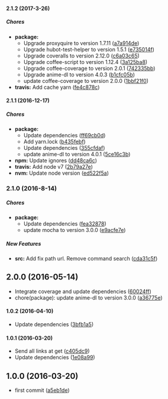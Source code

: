 #### 2.1.2 (2017-3-26)

##### Chores

* **package:**
  * Upgrade proxyquire to version 1.7.11 ([a7a914de](https://github.com/lgaticaq/hubot-anime-dl/commit/a7a914dee17b76fce956c37545a641f2c0d44726))
  * Upgrade hubot-test-helper to version 1.5.1 ([e735014f](https://github.com/lgaticaq/hubot-anime-dl/commit/e735014f6f1668a09cecadfc1c104c6080680794))
  * Upgrade coveralls to version 2.12.0 ([c6a03c65](https://github.com/lgaticaq/hubot-anime-dl/commit/c6a03c65f5cb704ec8cbd8b5830c4f43588ee531))
  * Upgrade coffee-script to version 1.12.4 ([3a125ba8](https://github.com/lgaticaq/hubot-anime-dl/commit/3a125ba81693ecac52a8588467c6b9418f61fcb0))
  * Upgrade coffee-coverage to version 2.0.1 ([742335bb](https://github.com/lgaticaq/hubot-anime-dl/commit/742335bb67a07f9627cbcf1edef947c19e9d8536))
  * Upgrade anime-dl to version 4.0.3 ([b1cfc05b](https://github.com/lgaticaq/hubot-anime-dl/commit/b1cfc05b401a5678e38591e900a0b1a2f6076862))
  * update coffee-coverage to version 2.0.0 ([1bbf21f0](https://github.com/lgaticaq/hubot-anime-dl/commit/1bbf21f0fd563031fcf50c24431f39a71a99c704))
* **travis:** Add cache yarn ([fe4c878c](https://github.com/lgaticaq/hubot-anime-dl/commit/fe4c878c19ee00d1c03bf74daaac8340285ded95))

#### 2.1.1 (2016-12-17)

##### Chores

* **package:**
  * Update dependencies ([ff69cb0d](https://github.com/lgaticaq/hubot-anime-dl/commit/ff69cb0d0c1db241c8a8a472b25be30c25c22cc0))
  * Add yarn.lock ([b435febf](https://github.com/lgaticaq/hubot-anime-dl/commit/b435febf1f6c39959ca8bfcbae852adbb2c42be3))
  * Update dependencies ([355cfdaf](https://github.com/lgaticaq/hubot-anime-dl/commit/355cfdaffdc723453884ad0fc09f75e13cff2e41))
  * update anime-dl to version 4.0.1 ([5ce16c3b](https://github.com/lgaticaq/hubot-anime-dl/commit/5ce16c3bb46d9dfa0a532edb2de2299b7342793a))
* **npm:** Update ignores ([dd48ca6c](https://github.com/lgaticaq/hubot-anime-dl/commit/dd48ca6c4eda5f61b2d4b05bdd36a1f40a2a7363))
* **travis:** Add node v7 ([2b79a27e](https://github.com/lgaticaq/hubot-anime-dl/commit/2b79a27e131487c6d60ecee6898a236720a31975))
* **nvm:** Update node version ([ed522f5a](https://github.com/lgaticaq/hubot-anime-dl/commit/ed522f5a709d9ee0afb1aaf648be311356421dbc))

### 2.1.0 (2016-8-14)

##### Chores

* **package:**
  * Update dependencies ([fea32878](https://github.com/lgaticaq/hubot-anime-dl/commit/fea328786ce552a68525abed69ebeee04c5de0fd))
  * update mocha to version 3.0.0 ([e9acfe7e](https://github.com/lgaticaq/hubot-anime-dl/commit/e9acfe7e2243b84eed1acf679d9df4bb8814b39b))

##### New Features

* **src:** Add fix path url. Remove command search ([cda31c5f](https://github.com/lgaticaq/hubot-anime-dl/commit/cda31c5fa9c6e7b4d9f8aa1b26b6a5aa021971f8))

## 2.0.0 (2016-05-14)

* Integrate coverage and update dependencies ([60024ff](https://github.com/lgaticaq/hubot-anime-dl/commit/60024ff))
* chore(package): update anime-dl to version 3.0.0 ([a36775e](https://github.com/lgaticaq/hubot-anime-dl/commit/a36775e))

#### 1.0.2 (2016-04-10)

* Update dependencies ([3bfb1a5](https://github.com/lgaticaq/hubot-anime-dl/commit/3bfb1a5))

#### 1.0.1 (2016-03-20)

* Send all links at get ([c405dc9](https://github.com/lgaticaq/hubot-anime-dl/commit/c405dc9))
* Update dependencies ([1e08a99](https://github.com/lgaticaq/hubot-anime-dl/commit/1e08a99))

## 1.0.0 (2016-03-20)

* first commit ([a5eb1de](https://github.com/lgaticaq/hubot-anime-dl/commit/a5eb1de))

